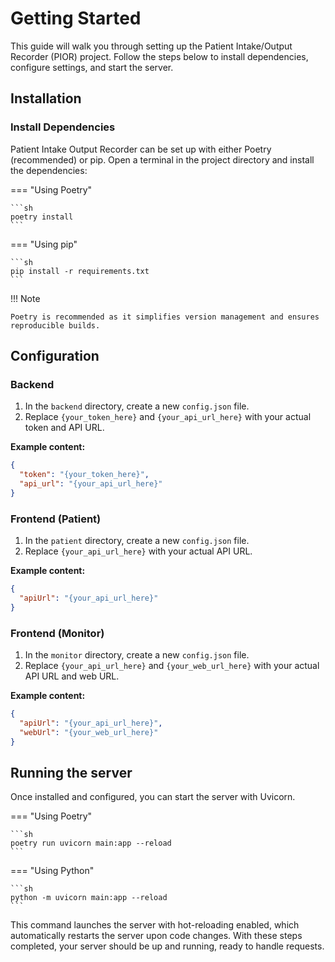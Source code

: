 # Getting Started

This guide will walk you through setting up the Patient Intake/Output Recorder
(PIOR) project. Follow the steps below to install dependencies, configure
settings, and start the server.

## Installation

### Install Dependencies

Patient Intake Output Recorder can be set up with either Poetry (recommended) or
pip. Open a terminal in the project directory and install the dependencies:

=== "Using Poetry"

    ```sh
    poetry install
    ```

=== "Using pip"

    ```sh
    pip install -r requirements.txt
    ```

!!! Note

    Poetry is recommended as it simplifies version management and ensures
    reproducible builds.

## Configuration

### Backend

1. In the `backend` directory, create a new `config.json` file.
2. Replace `{your_token_here}` and `{your_api_url_here}` with your actual token
   and API URL.

**Example content:**

```json title="backend/config.json"
{
  "token": "{your_token_here}",
  "api_url": "{your_api_url_here}"
}
```

### Frontend (Patient)

1. In the `patient` directory, create a new `config.json` file.
2. Replace `{your_api_url_here}` with your actual API URL.

**Example content:**

```json title="patient/config.json"
{
  "apiUrl": "{your_api_url_here}"
}
```

### Frontend (Monitor)

1. In the `monitor` directory, create a new `config.json` file.
2. Replace `{your_api_url_here}` and `{your_web_url_here}` with your actual API
   URL and web URL.

**Example content:**

```json title="monitor/config.json"
{
  "apiUrl": "{your_api_url_here}",
  "webUrl": "{your_web_url_here}"
}
```

## Running the server

Once installed and configured, you can start the server with Uvicorn.

=== "Using Poetry"

    ```sh
    poetry run uvicorn main:app --reload
    ```

=== "Using Python"

    ```sh
    python -m uvicorn main:app --reload
    ```

This command launches the server with hot-reloading enabled, which automatically
restarts the server upon code changes. With these steps completed, your server
should be up and running, ready to handle requests.
